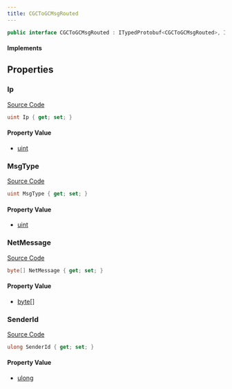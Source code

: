 ```yaml
---
title: CGCToGCMsgRouted
---
```


```csharp
public interface CGCToGCMsgRouted : ITypedProtobuf<CGCToGCMsgRouted>, INativeHandle
```

#### Implements

## Properties

### Ip

[Source Code](https://github.com/swiftly-solution/swiftlys2/blob/beta/managed/src/SwiftlyS2.Generated/Protobufs/Interfaces/CGCToGCMsgRouted.cs#L22)

```csharp
uint Ip { get; set; }
```

#### Property Value

- [uint](https://learn.microsoft.com/dotnet/api/system.uint32)

### MsgType

[Source Code](https://github.com/swiftly-solution/swiftlys2/blob/beta/managed/src/SwiftlyS2.Generated/Protobufs/Interfaces/CGCToGCMsgRouted.cs#L13)

```csharp
uint MsgType { get; set; }
```

#### Property Value

- [uint](https://learn.microsoft.com/dotnet/api/system.uint32)

### NetMessage

[Source Code](https://github.com/swiftly-solution/swiftlys2/blob/beta/managed/src/SwiftlyS2.Generated/Protobufs/Interfaces/CGCToGCMsgRouted.cs#L19)

```csharp
byte[] NetMessage { get; set; }
```

#### Property Value

- [byte](https://learn.microsoft.com/dotnet/api/system.byte)[]

### SenderId

[Source Code](https://github.com/swiftly-solution/swiftlys2/blob/beta/managed/src/SwiftlyS2.Generated/Protobufs/Interfaces/CGCToGCMsgRouted.cs#L16)

```csharp
ulong SenderId { get; set; }
```

#### Property Value

- [ulong](https://learn.microsoft.com/dotnet/api/system.uint64)

